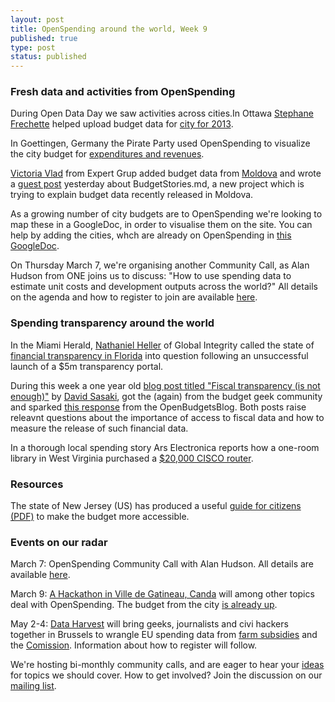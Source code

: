 ```yaml
---
layout: post
title: OpenSpending around the world, Week 9
published: true
type: post
status: published
---
```


### Fresh data and activities from OpenSpending 
During Open Data Day we saw activities across cities.In Ottawa [Stephane Frechette](https://twitter.com/sfrechette) helped upload budget data for [city for 2013](http://openspending.org/ottawa_exprev_2013/views/treemap-city-of-ottawa-expenditure-revenue-summary-by-category-2013-estimate). 

In Goettingen, Germany the Pirate Party used OpenSpending to visualize the city budget for [expenditures and revenues](http://offenerhaushalt.piratenpartei-goettingen.de/goettingen-haushalt-2011.php?view=).

[Victoria Vlad](https://twitter.com/Victoriavladd) from Expert Grup added budget data from [Moldova](http://openspending.org/sintezabugetuluidestat2013cheltuieli/views/vizualizare-sinteza-bugetului-de-stat-2013-pe-cheltuieli) and wrote a [guest post](http://openspending.org/blog/2013/02/28/Budget-Stories.html) yesterday about BudgetStories.md, a new project which is trying to explain budget data recently released in Moldova.  

As a growing number of city budgets are to OpenSpending we're looking to map these in a GoogleDoc, in order to visualise them on the site. You can help by adding the cities, whch are already on OpenSpending in [this GoogleDoc](https://docs.google.com/spreadsheet/ccc?key=0AqR8dXc6Ji4JdHZZNUpWQ2paY3FfYTdFNXkxZXZDTWc#gid=0). 

On Thursday March 7, we're organising another Community Call, as Alan Hudson from ONE joins us to discuss: "How to use spending data to estimate unit costs and development outputs across the world?"
All details on the agenda and how to register to join are available [here](http://wdmmg.okfnpad.org/22?).  

### Spending transparency around the world
In the Miami Herald, [Nathaniel Heller](https://twitter.com/Integrilicious) of Global Integrity called the state of [financial transparency in Florida](http://www.miamiherald.com/2013/02/17/3237026/floridas-murky-fiscal-transparency.html#.USD_R5DCCvg.twitter) into question following an unsuccessful launch of a $5m transparency portal.  

During this week a one year old [blog post titled "Fiscal transparency (is not enough)"](http://davidsasaki.name/2012/04/fiscal-transparency-is-not-enough/) by [David Sasaki](https://twitter.com/oso), got the (again) from the budget geek community and sparked [this response](http://openbudgetsblog.org/2013/02/28/twitter-activism-is-not-enough/) from the OpenBudgetsBlog. Both posts raise releavnt questions about the importance of access to fiscal data and how to measure the release of such financial data.  

In a thorough local spending story Ars Electronica reports how a one-room library in West Virginia purchased a [$20,000 CISCO router](http://arstechnica.com/tech-policy/2013/02/why-a-one-room-west-virginia-library-runs-a-20000-cisco-router/). 

### Resources
The state of New Jersey (US) has produced a useful [guide for citizens (PDF)](http://www.state.nj.us/treasury/omb/publications/12citizensguide/pdf/citguide.pdf) to make the budget more accessible. 

### Events on our radar
March 7: OpenSpending Community Call with Alan Hudson. All details are available [here](http://wdmmg.okfnpad.org/22?).

March 9: [A Hackathon in Ville de Gatineau, Canda](http://gatineauouverte-hackathon03-esli.eventbrite.ca/) will among other topics deal with OpenSpending. The budget from the city [is already up](http://openspending.org/gatineau_deprev_cat_12_13).

May 2-4: [Data Harvest](http://www.wobbing.eu/news/look-back-data-harvest-conference) will bring geeks, journalists and civi hackers together in Brussels to wrangle EU spending data from [farm subsidies](http://farmsubsidy.org/) and the [Comission](http://openspending.org/eu-commission-fts). Information about how to register will follow.

We're hosting bi-monthly community calls, and are eager to hear your [ideas](https://twitter.com/openspending) for topics we should cover. 
How to get involved? Join the discussion on our [mailing list](http://lists.okfn.org/mailman/listinfo/openspending). 
